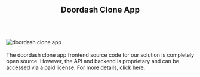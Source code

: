 <h2 style="text-align:center">Doordash Clone App</h2><br/><br/>

![doordash clone app](https://admin.ninjascode.com/wp-content/uploads/2025/repoImages/martha/7.webp) <br/><br/>The doordash clone app frontend source code for our solution is completely open source. However, the API and backend is proprietary and can be accessed via a paid license. For more details, <a href="https://enatega.com/?utm_source=github&utm_medium=repo&utm_campaign=martha-doordash-clone-app" target="_blank">click here.</a>
